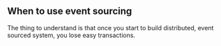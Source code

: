 


## When to use event sourcing


The thing to understand is that once you start to build distributed, event sourced system, you lose easy transactions.
